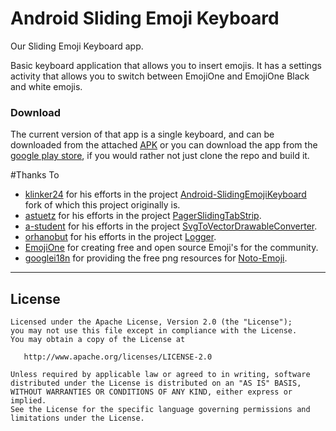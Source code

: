 # Android Sliding Emoji Keyboard
Our Sliding Emoji Keyboard app.

Basic keyboard application that allows you to insert emojis. It has a settings activity that allows you to switch between EmojiOne and EmojiOne Black and white emojis.

### Download

The current version of that app is a single keyboard, and can be downloaded from the attached [APK](emoji-keyboard-release.apk) or you can download the app from the [google play store](https://play.google.com/store/apps/details?id=inc.flide.emojiKeyboard), if you would rather not just clone the repo and build it.

#Thanks To
- [klinker24](https://github.com/klinker24) for his efforts in the project [Android-SlidingEmojiKeyboard](https://github.com/klinker24/Android-SlidingEmojiKeyboard) fork of which this project originally is.
- [astuetz](https://github.com/astuetz) for his efforts in the project [PagerSlidingTabStrip](https://github.com/astuetz/PagerSlidingTabStrip).
- [a-student](https://github.com/a-student) for his efforts in the project [SvgToVectorDrawableConverter](https://github.com/a-student/SvgToVectorDrawableConverter).
- [orhanobut](https://github.com/orhanobut) for his efforts in the project [Logger](https://github.com/orhanobut/logger).
- [EmojiOne](https://emojione.com) for creating free and open source Emoji's for the community.
- [googlei18n](https://github.com/googlei18n) for providing the free png resources for [Noto-Emoji](https://github.com/googlei18n/noto-emoji).


---

## License
    Licensed under the Apache License, Version 2.0 (the "License");
    you may not use this file except in compliance with the License.
    You may obtain a copy of the License at

       http://www.apache.org/licenses/LICENSE-2.0

    Unless required by applicable law or agreed to in writing, software
    distributed under the License is distributed on an "AS IS" BASIS,
    WITHOUT WARRANTIES OR CONDITIONS OF ANY KIND, either express or implied.
    See the License for the specific language governing permissions and
    limitations under the License.
